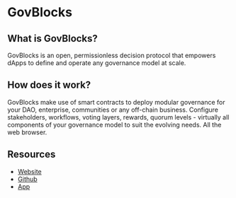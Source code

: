 # GovBlocks

## What is GovBlocks?

GovBlocks is an open, permissionless decision protocol that empowers dApps to define and operate any governance model at scale.

## How does it work?

GovBlocks make use of smart contracts to deploy modular governance for your DAO, enterprise, communities or any off-chain business. Configure stakeholders, workflows, voting layers, rewards, quorum levels - virtually all components of your governance model to suit the evolving needs. All the web browser. 

## Resources

* [Website](https://govblocks.io)
* [Github](https://github.com/somish/govblocks-protocol)
* [App](https://demo.govblocks.io/)
